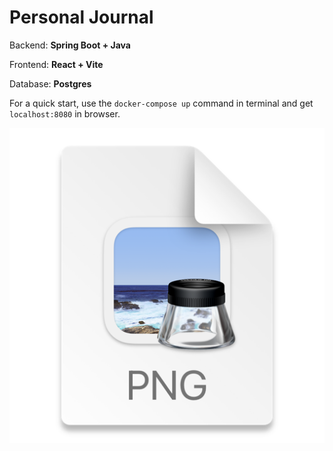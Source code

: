 <h1>Personal Journal</h1>

<p>Backend: <strong>Spring Boot + Java</strong></p>
<p>Frontend: <strong>React + Vite</strong></p>
<p>Database: <strong>Postgres</strong></p>

<p>For a quick start, use the <code>docker-compose up</code> command in terminal
and get <code>localhost:8080</code> in browser.</p>

![img.png](img.png)